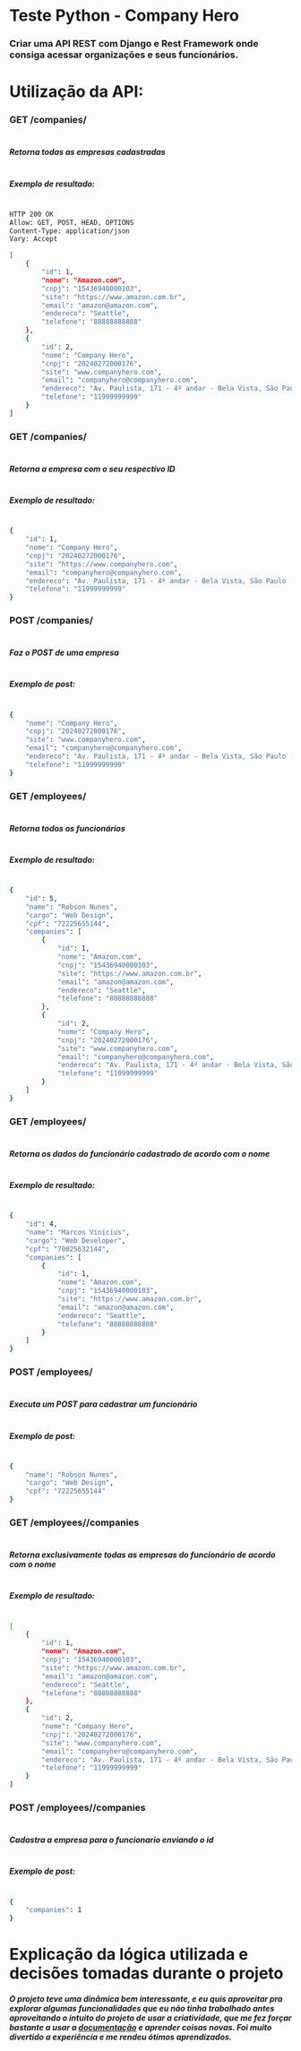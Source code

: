# Teste Python - Company Hero

### Criar uma API REST com Django e Rest Framework onde consiga acessar organizações e seus funcionários.
#
#
# Utilização da API:



### GET /companies/
#
##### Retorna todas as empresas cadastradas
#
##### Exemplo de resultado:
#
#
```bash
HTTP 200 OK
Allow: GET, POST, HEAD, OPTIONS
Content-Type: application/json
Vary: Accept

[
    {
        "id": 1,
        "nome": "Amazon.com",
        "cnpj": "15436940000103",
        "site": "https://www.amazon.com.br",
        "email": "amazon@amazon.com",
        "endereco": "Seattle",
        "telefone": "88888888888"
    },
    {
        "id": 2,
        "nome": "Company Hero",
        "cnpj": "20240272000176",
        "site": "www.companyhero.com",
        "email": "companyhero@companyhero.com",
        "endereco": "Av. Paulista, 171 - 4º andar - Bela Vista, São Paulo - SP, 01311-000",
        "telefone": "11999999999"
    }
]
```
### GET /companies/<id>
#
##### Retorna a empresa com o seu respectivo ID
#
##### Exemplo de resultado:
#
```bash
{
    "id": 1,
    "nome": "Company Hero",
    "cnpj": "20240272000176",
    "site": "https://www.companyhero.com",
    "email": "companyhero@companyhero.com",
    "endereco": "Av. Paulista, 171 - 4º andar - Bela Vista, São Paulo - SP, 01311-000",
    "telefone": "11999999999"
}
```
### POST /companies/
#
##### Faz o POST de uma empresa
#
##### Exemplo de post:
#
#
```bash
{
    "nome": "Company Hero",
    "cnpj": "20240272000176",
    "site": "www.companyhero.com",
    "email": "companyhero@companyhero.com",
    "endereco": "Av. Paulista, 171 - 4º andar - Bela Vista, São Paulo - SP, 01311-000",
    "telefone": "11999999999"
}
```
### GET /employees/
#
##### Retorna todos os funcionários
#
##### Exemplo de resultado:
#
```bash
{
    "id": 5,
    "name": "Robson Nunes",
    "cargo": "Web Design",
    "cpf": "72225655144",
    "companies": [
        {
            "id": 1,
            "nome": "Amazon.com",
            "cnpj": "15436940000103",
            "site": "https://www.amazon.com.br",
            "email": "amazon@amazon.com",
            "endereco": "Seattle",
            "telefone": "88888888888"
        },
        {
            "id": 2,
            "nome": "Company Hero",
            "cnpj": "20240272000176",
            "site": "www.companyhero.com",
            "email": "companyhero@companyhero.com",
            "endereco": "Av. Paulista, 171 - 4º andar - Bela Vista, São Paulo - SP, 01311-000",
            "telefone": "11999999999"
        }
    ]
}
```
### GET /employees/<nome>
#
##### Retorna os dados do funcionário cadastrado de acordo com o nome
#
##### Exemplo de resultado:
#
```bash
{
    "id": 4,
    "name": "Marcos Vinicius",
    "cargo": "Web Developer",
    "cpf": "70025632144",
    "companies": [
        {
            "id": 1,
            "nome": "Amazon.com",
            "cnpj": "15436940000103",
            "site": "https://www.amazon.com.br",
            "email": "amazon@amazon.com",
            "endereco": "Seattle",
            "telefone": "88888888888"
        }
    ]
}
```
### POST /employees/
#
##### Executa um POST para cadastrar um funcionário
#
##### Exemplo de post:
#
```bash
{
    "name": "Robson Nunes",
    "cargo": "Web Design",
    "cpf": "72225655144"
}
```
### GET /employees/<name>/companies
#
##### Retorna exclusivamente todas as empresas do funcionário de acordo com o nome
#
##### Exemplo de resultado:
#
```bash
[
    {
        "id": 1,
        "nome": "Amazon.com",
        "cnpj": "15436940000103",
        "site": "https://www.amazon.com.br",
        "email": "amazon@amazon.com",
        "endereco": "Seattle",
        "telefone": "88888888888"
    },
    {
        "id": 2,
        "nome": "Company Hero",
        "cnpj": "20240272000176",
        "site": "www.companyhero.com",
        "email": "companyhero@companyhero.com",
        "endereco": "Av. Paulista, 171 - 4º andar - Bela Vista, São Paulo - SP, 01311-000",
        "telefone": "11999999999"
    }
]
```
### POST /employees/<name>/companies
#
##### Cadastra a empresa para o funcionario <name> enviando o id
#
##### Exemplo de post:
#
```bash
{
    "companies": 1
}
```
# Explicação da lógica utilizada e decisões tomadas durante o projeto
##### O projeto teve uma dinâmica bem interessante, e eu quis aproveitar pra explorar algumas funcionalidades que eu não tinha trabalhado antes aproveitando o intuito do projeto de usar a criatividade, que me fez forçar bastante a usar a [documentação](https://www.django-rest-framework.org) e aprender coisas novas. Foi muito divertido a experiência e me rendeu ótimos aprendizados.